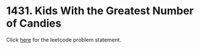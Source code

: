 # 1431. Kids With the Greatest Number of Candies

Click [here](https://leetcode.com/problems/kids-with-the-greatest-number-of-candies/)
for the leetcode problem statement.
